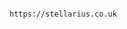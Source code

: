                                                                                                       https://stellarius.co.uk
